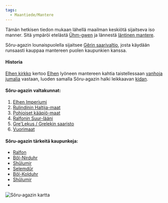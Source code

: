 ```yaml
---
tags:
  - Maantiede/Mantere
---
```

Tämän hetkisen tiedon mukaan lähellä maailman keskiötä sijaitseva iso manner. Sitä ympäröi etelästä [Ûhm-gwen](Ûhm-gwe.md) ja lännestä [läntinen mantere](Läntinen%20mantere.md).

Sôru-agazin lounaispuolella sijaitsee [Gêrin saarivaltio](Gêrin%20saarivaltio.md), josta käydään runsaasti kauppaa mantereen puolen kaupunkien kanssa.


#### Historia
[Elhen kirkko](Elhen%20kirkko.md) kertoo [Elhen](Elhe.md) lyöneen mantereen kahtia taistellessaan [vanhoja jumalia](Vanhat%20jumalat.md) vastaan, luoden samalla Sôru-agazin halki leikkaavan [kidan](Kita).


#### Sôru-agazin valtakunnat:
1. [Elhen Imperiumi](Elhen%20Imperiumi.md)
2. [Rulindínin Haltija-maat](Rulindínin%20Haltija-maat.md)
3. [Pohjoiset kääpiö-maat](Pohjoiset%20kääpiö-maat.md)
4. [Ralfonin Suur-lääni](Ralfonin%20Suur-lääni)
5. [Gre'Lekus / Grelekin saaristo](Gre'Lekus%20/%20Grelekin%20saaristo)
6. [Vuorimaat](Vuorimaat)

#### Sôru-agazin tärkeitä kaupunkeja:
- [Ralfon](Ralfon.md)
- [Bôl-Nirduhr](Bôl-Nirduhr)
- [Shûlumir](Shûlumir.md)
- [Selemdûr](Selemdûr.md)
- [Bôl-Kolduhr](Bôl-Kolduhr.md)
- [Shûlumir](Shûlumir.md)
- 


![Sôru-agazin kartta](Maps/Sôru-agazin%20kartta.png)